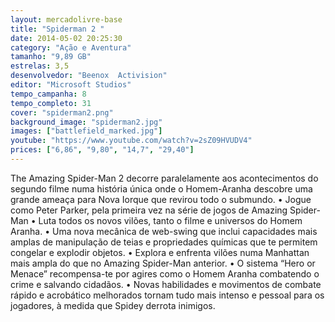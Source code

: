 ```yaml
---
layout: mercadolivre-base
title: "Spiderman 2 "
date: 2014-05-02 20:25:30
category: "Ação e Aventura"
tamanho: "9,89 GB"
estrelas: 3,5
desenvolvedor: "Beenox	Activision"
editor: "Microsoft Studios"
tempo_campanha: 8
tempo_completo: 31
cover: "spiderman2.png"
background_image: "spiderman2.jpg"
images: ["battlefield_marked.jpg"]
youtube: "https://www.youtube.com/watch?v=2sZ09HVUDV4"
prices: ["6,86", "9,80", "14,7", "29,40"]
---
```


The Amazing Spider-Man 2 decorre paralelamente aos acontecimentos do segundo filme numa história única onde o Homem-Aranha descobre uma grande ameaça para Nova Iorque que revirou todo o submundo. • Jogue como Peter Parker, pela primeira vez na série de jogos de Amazing Spider-Man • Luta todos os novos vilões, tanto o filme e universos do Homem Aranha. • Uma nova mecânica de web-swing que inclui capacidades mais amplas de manipulação de teias e propriedades químicas que te permitem congelar e explodir objetos. • Explora e enfrenta vilões numa Manhattan mais ampla do que no Amazing Spider-Man anterior. • O sistema “Hero or Menace” recompensa-te por agires como o Homem Aranha combatendo o crime e salvando cidadãos. • Novas habilidades e movimentos de combate rápido e acrobático melhorados tornam tudo mais intenso e pessoal para os jogadores, à medida que Spidey derrota inimigos.
